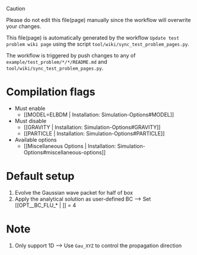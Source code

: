 > [!CAUTION]
> Please do not edit this file(page) manually since the workflow will overwrite your changes.
>
> This file(page) is automatically generated by the workflow `Update test problem wiki page` using the script `tool/wiki/sync_test_problem_pages.py`.
>
> The workflow is triggered by push changes to any of `example/test_problem/*/*/README.md` and `tool/wiki/sync_test_problem_pages.py`.


# Compilation flags
- Must enable
   - [[MODEL=ELBDM | Installation: Simulation-Options#MODEL]]
- Must disable
   - [[GRAVITY | Installation: Simulation-Options#GRAVITY]]
   - [[PARTICLE | Installation: Simulation-Options#PARTICLE]]
- Available options
   - [[Miscellaneous Options | Installation: Simulation-Options#miscellaneous-options]]


# Default setup
1. Evolve the Gaussian wave packet for half of box
2. Apply the analytical solution as user-defined BC
   --> Set [[OPT__BC_FLU_* | ]] = 4


# Note
1. Only support 1D --> Use `Gau_XYZ` to control the propagation direction
